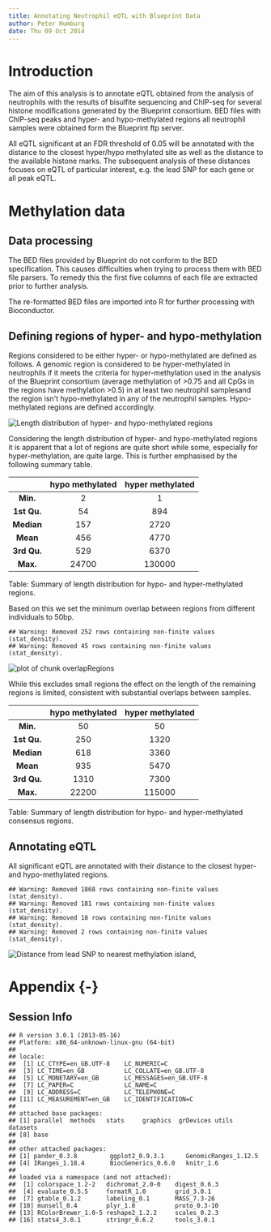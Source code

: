 ```yaml
---
title: Annotating Neutrophil eQTL with Blueprint Data
author: Peter Humburg
date: Thu 09 Oct 2014
---
```




# Introduction
The aim of this analysis is to annotate eQTL obtained from the analysis
of neutrophils with the results of bisulfite sequencing and ChIP-seq
for several histone modifications generated by the Blueprint consortium.
BED files with ChIP-seq peaks and hyper- and hypo-methylated regions
all neutrophil samples were obtained form the Blueprint ftp server.

All eQTL significant at an FDR threshold of 0.05 will be annotated with
the distance to the closest hyper/hypo methylated site as well as the distance
to the available histone marks. The subsequent analysis of these distances
focuses on eQTL of particular interest, e.g. the lead SNP for each gene or
all peak eQTL.



# Methylation data
## Data processing
The BED files provided by Blueprint do not conform to the BED specification.
This causes difficulties when trying to process them with BED file parsers.
To remedy this the first five columns of each file are extracted prior
to further analysis.


The re-formatted BED files are imported into R for further processing with 
Bioconductor. 



## Defining regions of hyper- and hypo-methylation
Regions considered to be either hyper- or hypo-methylated are defined as follows.
A genomic region is considered to be hyper-methylated in neutrophils if it
meets the criteria for hyper-methylation used in the analysis of the Blueprint consortium
(average methylation of >0.75 and all CpGs in the regions have methylation >0.5)
in at least two neutrophil samplesand the region isn't hypo-methylated in any of 
the neutrophil samples. Hypo-methylated regions are defined accordingly.



![Length distribution of hyper- and hypo-methylated regions](figure/regionLength.png) 

Considering the length distribution of hyper- and hypo-methylated regions it is apparent
that a lot of regions are quite short while some, especially for hyper-methylation,
are quite large. This is further emphasised by the following summary table.


|    &nbsp;     |  hypo methylated  |  hyper methylated  |
|:-------------:|:-----------------:|:------------------:|
|   **Min.**    |         2         |         1          |
|  **1st Qu.**  |        54         |        894         |
|  **Median**   |        157        |        2720        |
|   **Mean**    |        456        |        4770        |
|  **3rd Qu.**  |        529        |        6370        |
|   **Max.**    |       24700       |       130000       |

Table: Summary of length distribution for hypo- and hyper-methylated regions.

Based on this we set the minimum overlap between regions from different individuals
to 50bp. 

```
## Warning: Removed 252 rows containing non-finite values (stat_density).
## Warning: Removed 45 rows containing non-finite values (stat_density).
```

![plot of chunk overlapRegions](figure/overlapRegions.png) 

While this excludes small regions the effect on the length of the remaining regions is limited,
consistent with substantial overlaps between samples.


|    &nbsp;     |  hypo methylated  |  hyper methylated  |
|:-------------:|:-----------------:|:------------------:|
|   **Min.**    |        50         |         50         |
|  **1st Qu.**  |        250        |        1320        |
|  **Median**   |        618        |        3360        |
|   **Mean**    |        935        |        5470        |
|  **3rd Qu.**  |       1310        |        7300        |
|   **Max.**    |       22200       |       115000       |

Table: Summary of length distribution for hypo- and hyper-methylated consensus regions.

## Annotating eQTL
All significant eQTL are annotated with their distance to the closest hyper- and 
hypo-methylated regions.




```
## Warning: Removed 1868 rows containing non-finite values (stat_density).
## Warning: Removed 181 rows containing non-finite values (stat_density).
## Warning: Removed 18 rows containing non-finite values (stat_density).
## Warning: Removed 2 rows containing non-finite values (stat_density).
```

![Distance from lead SNP to nearest methylation island,](figure/methDistLeadPlot.png) 

# Appendix {-}
## Session Info

```
## R version 3.0.1 (2013-05-16)
## Platform: x86_64-unknown-linux-gnu (64-bit)
## 
## locale:
##  [1] LC_CTYPE=en_GB.UTF-8    LC_NUMERIC=C           
##  [3] LC_TIME=en_GB           LC_COLLATE=en_GB.UTF-8 
##  [5] LC_MONETARY=en_GB       LC_MESSAGES=en_GB.UTF-8
##  [7] LC_PAPER=C              LC_NAME=C              
##  [9] LC_ADDRESS=C            LC_TELEPHONE=C         
## [11] LC_MEASUREMENT=en_GB    LC_IDENTIFICATION=C    
## 
## attached base packages:
## [1] parallel  methods   stats     graphics  grDevices utils     datasets 
## [8] base     
## 
## other attached packages:
## [1] pander_0.3.8         ggplot2_0.9.3.1      GenomicRanges_1.12.5
## [4] IRanges_1.18.4       BiocGenerics_0.6.0   knitr_1.6           
## 
## loaded via a namespace (and not attached):
##  [1] colorspace_1.2-2   dichromat_2.0-0    digest_0.6.3      
##  [4] evaluate_0.5.5     formatR_1.0        grid_3.0.1        
##  [7] gtable_0.1.2       labeling_0.1       MASS_7.3-26       
## [10] munsell_0.4        plyr_1.8           proto_0.3-10      
## [13] RColorBrewer_1.0-5 reshape2_1.2.2     scales_0.2.3      
## [16] stats4_3.0.1       stringr_0.6.2      tools_3.0.1
```
